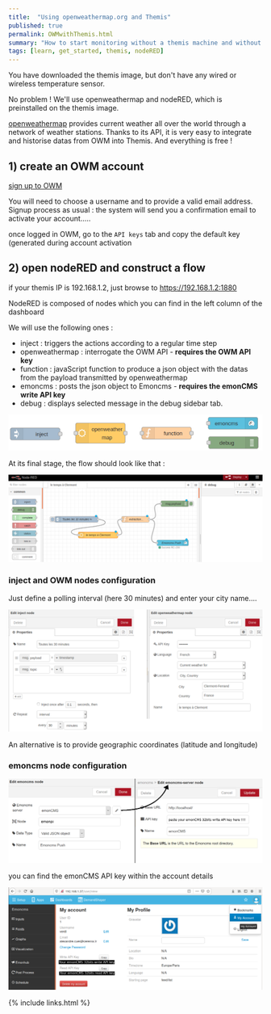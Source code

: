 ```yaml
---
title:  "Using openweathermap.org and Themis"
published: true
permalink: OWMwithThemis.html
summary: "How to start monitoring without a themis machine and without any sensor...."
tags: [learn, get_started, themis, nodeRED]
---
```

You have downloaded the themis image, but don't have any wired or wireless temperature sensor. 

No problem ! We'll use openweathermap and nodeRED, which is preinstalled on the themis image.

[openweathermap](https://openweathermap.org) provides current weather all over the world through a network of weather stations. Thanks to its API, it is very easy to integrate and historise datas from OWM into Themis. And everything is free !

## 1) create an OWM account

[sign up to OWM](https://home.openweathermap.org/users/sign_up)

You will need to choose a username and to provide a valid email address. Signup process as usual : the system will send you a confirmation email to activate your account.....

once logged in OWM, go to the `API keys` tab and copy the default key (generated during account activation

## 2) open nodeRED and construct a flow

if your themis IP is 192.168.1.2, just browse to https://192.168.1.2:1880

NodeRED is composed of nodes which you can find in the left column of the dashboard

We will use the following ones :
- inject : triggers the actions according to a regular time step
- openweathermap : interrogate the OWM API - **requires the OWM API key**
- function : javaScript function to produce a json object with the datas from the payload transmitted by openweathermap
- emoncms : posts the json object to Emoncms - **requires the emonCMS write API key**
- debug : displays selected message in the debug sidebar tab.

![nodeRED most basic nodes](images/post1/basicnodes.png)

At its final stage, the flow should look like that :

![the flow](images/post1/weatherflow.png)

### inject and OWM nodes configuration

Just define a polling interval (here 30 minutes) and enter your city name....

![nodes configuration part 1](images/post1/config_1.png)

An alternative is to provide geographic coordinates (latitude and longitude)

### emoncms node configuration

![nodes configuration part 2](images/post1/config_2.png)

you can find the emonCMS API key within the account details

![emoncms API key](images/post1/emonAPIkeys.png)


{% include links.html %}
